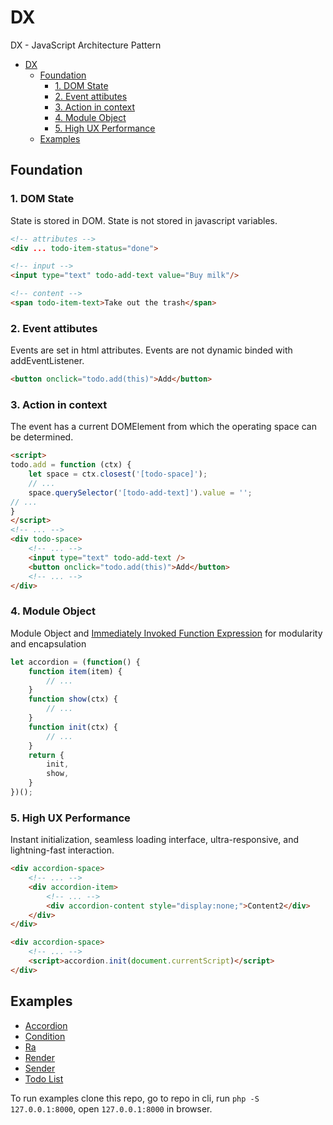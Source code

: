 # DX

DX - JavaScript Architecture Pattern

- [DX](#dx)
  - [Foundation](#foundation)
    - [1. DOM State](#1-dom-state)
    - [2. Event attibutes](#2-event-attibutes)
    - [3. Action in context](#3-action-in-context)
    - [4. Module Object](#4-module-object)
    - [5. High UX Performance](#5-high-ux-performance)
  - [Examples](#examples)

## Foundation

### 1. DOM State

State is stored in DOM. State is not stored in javascript variables.

```html
<!-- attributes -->
<div ... todo-item-status="done">

<!-- input -->
<input type="text" todo-add-text value="Buy milk"/>

<!-- content -->
<span todo-item-text>Take out the trash</span>
```

### 2. Event attibutes

Events are set in html attributes. Events are not dynamic binded with addEventListener.

```html
<button onclick="todo.add(this)">Add</button>
```

### 3. Action in context

The event has a current DOMElement from which the operating space can be determined.

```html
<script>
todo.add = function (ctx) {
    let space = ctx.closest('[todo-space]');
    // ...
    space.querySelector('[todo-add-text]').value = '';
// ...
}
</script>
<!-- ... -->
<div todo-space>
    <!-- ... -->
    <input type="text" todo-add-text />
    <button onclick="todo.add(this)">Add</button>
    <!-- ... -->
</div>
```

### 4. Module Object

Module Object and [Immediately Invoked Function Expression](https://en.wikipedia.org/wiki/Immediately_invoked_function_expression) for modularity and encapsulation

```javascript
let accordion = (function() {
    function item(item) {
        // ...
    }
    function show(ctx) {
        // ...
    }
    function init(ctx) {
        // ...
    }
    return {
        init,
        show,
    }
})();
```

### 5. High UX Performance

Instant initialization, seamless loading interface, ultra-responsive, and lightning-fast interaction.

```html
<div accordion-space>
    <!-- ... -->
    <div accordion-item>
        <!-- ... -->
        <div accordion-content style="display:none;">Content2</div>
    </div>
</div>
```

```html
<div accordion-space>
    <!-- ... -->
    <script>accordion.init(document.currentScript)</script>
</div>
```

## Examples

- [Accordion](./accordion/)
- [Condition](./condition/)
- [Ra](./ra/)
- [Render](./render/)
- [Sender](./sender/)
- [Todo List](./todolist/)

To run examples clone this repo, go to repo in cli, run `php -S 127.0.0.1:8000`, open `127.0.0.1:8000` in browser.
